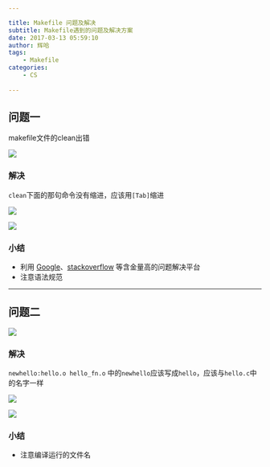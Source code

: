 ```yaml
---

title: Makefile 问题及解决
subtitle: Makefile遇到的问题及解决方案
date: 2017-03-13 05:59:10
author: 辉哈
tags:
	- Makefile
categories: 
	- CS
	
---
```



## 问题一

makefile文件的clean出错


<!-- more -->


![](http://huihut-img.oss-cn-shenzhen.aliyuncs.com/MakefileError_Clean1.png)

### 解决

`clean`下面的那句命令没有缩进，应该用`[Tab]`缩进

![](http://huihut-img.oss-cn-shenzhen.aliyuncs.com/MakefileError_Clean3.png)

![](http://huihut-img.oss-cn-shenzhen.aliyuncs.com/MakefileError_Clean4.png)


### 小结

* 利用 [Google](https://www.google.com/)、[stackoverflow](http://stackoverflow.com/) 等含金量高的问题解决平台
* 注意语法规范

---

## 问题二

![](http://huihut-img.oss-cn-shenzhen.aliyuncs.com/MakefileError_Clean2.png)

### 解决

`newhello:hello.o hello_fn.o` 中的`newhello`应该写成`hello`，应该与`hello.c`中的名字一样

![](http://huihut-img.oss-cn-shenzhen.aliyuncs.com/MakefileError_Clean3.png)

![](http://huihut-img.oss-cn-shenzhen.aliyuncs.com/MakefileError_helloc2.png)

### 小结

* 注意编译运行的文件名